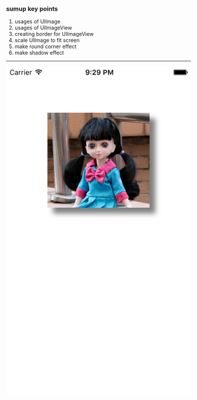 ### sumup key points
1. usages of UIImage
2. usages of UIImageView
3. creating border for UIImageView
4. scale UIImage to fit screen
5. make round corner effect
6. make shadow effect

---

![result](2-6.png)